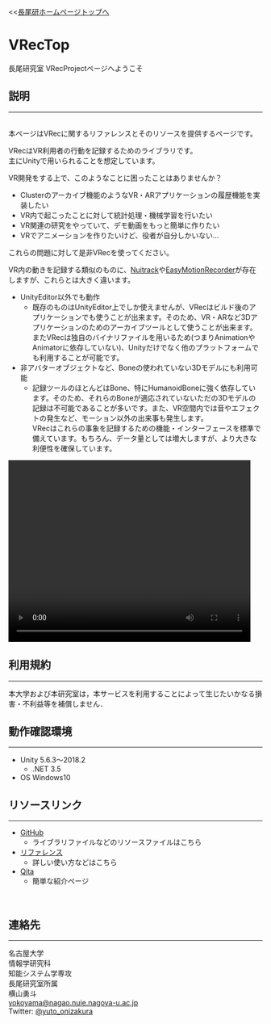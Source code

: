<<[長尾研ホームページトップへ](http://www.nagao.nuie.nagoya-u.ac.jp)
# **VRecTop**

長尾研究室 VRecProjectページへようこそ

## **説明**
---
<br>
本ページはVRecに関するリファレンスとそのリソースを提供するページです。

VRecはVR利用者の行動を記録するためのライブラリです。<br>
主にUnityで用いられることを想定しています。<br>

VR開発をする上で、このようなことに困ったことはありませんか？<br>
- Clusterのアーカイブ機能のようなVR・ARアプリケーションの履歴機能を実装したい
- VR内で起こったことに対して統計処理・機械学習を行いたい
- VR関連の研究をやっていて、デモ動画をもっと簡単に作りたい
- VRでアニメーションを作りたいけど、役者が自分しかいない…

これらの問題に対して是非VRecを使ってください。

VR内の動きを記録する類似のものに、[Nuitrack](http://download.3divi.com/Nuitrack/doc/UnityMotionCapture_page.html)や[EasyMotionRecorder](https://github.com/duo-inc/EasyMotionRecorder)が存在しますが、これらとは大きく違います。<br>

- UnityEditor以外でも動作<br>
    - 既存のものはUnityEditor上でしか使えませんが、VRecはビルド後のアプリケーションでも使うことが出来ます。そのため、VR・ARなど3Dアプリケーションのためのアーカイブツールとして使うことが出来ます。<br>
またVRecは独自のバイナリファイルを用いるため(つまりAnimationやAnimatorに依存していない)、Unityだけでなく他のプラットフォームでも利用することが可能です。<br>
- 非アバターオブジェクトなど、Boneの使われていない3Dモデルにも利用可能<br>
    - 記録ツールのほとんどはBone、特にHumanoidBoneに強く依存しています。そのため、それらのBoneが適応されていないただの3Dモデルの記録は不可能であることが多いです。また、VR空間内では音やエフェクトの発生など、モーション以外の出来事も発生します。<br>
    VRecはこれらの事象を記録するための機能・インターフェースを標準で備えています。もちろん、データ量としては増大しますが、より大きな利便性を確保しています。<br>

<video width="480" height="360" controls>
  <source src="VRec紹介動画.mp4" type="video/mp4">
</video>


## **利用規約**
---
本大学および本研究室は，本サービスを利用することによって生じたいかなる損害・不利益等を補償しません．<br>

## **動作確認環境**
---
- Unity 5.6.3～2018.2
    - .NET 3.5
- OS    Windows10

## **リソースリンク**
---
- [GitHub](https://github.com/yutoYokoyama/VRec)
    - ライブラリファイルなどのリソースファイルはこちら
- [リファレンス](./VRec.md)
    - 詳しい使い方などはこちら
- [Qita](https://qiita.com/yuto_onizakura/items/20e6c55233de9049b6e0)
    - 簡単な紹介ページ

<br>

## **連絡先**
---
名古屋大学<br>
情報学研究科<br>
知能システム学専攻<br>
長尾研究室所属<br>
横山勇斗<br>
yokoyama@nagao.nuie.nagoya-u.ac.jp<br>
Twitter: [@yuto_onizakura](https://twitter.com/yuto_onizakura)<br>

<br>